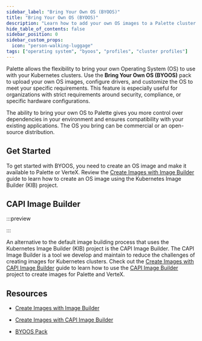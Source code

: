 ```yaml
---
sidebar_label: "Bring Your Own OS (BYOOS)"
title: "Bring Your Own OS (BYOOS)"
description: "Learn how to add your own OS images to a Palette cluster profile."
hide_table_of_contents: false
sidebar_position: 0
sidebar_custom_props:
  icon: "person-walking-luggage"
tags: ["operating system", "byoos", "profiles", "cluster profiles"]
---
```


Palette allows the flexibility to bring your own Operating System (OS) to use with your Kubernetes clusters. Use the
**Bring Your Own OS (BYOOS)** pack to upload your own OS images, configure drivers, and customize the OS to meet your
specific requirements. This feature is especially useful for organizations with strict requirements around security,
compliance, or specific hardware configurations.

The ability to bring your own OS to Palette gives you more control over dependencies in your environment and ensures
compatibility with your existing applications. The OS you bring can be commercial or an open-source distribution.

## Get Started

To get started with BYOOS, you need to create an OS image and make it available to Palette or VerteX. Review the
[Create Images with Image Builder](../byoos/image-builder/image-builder.md) guide to learn how to create an OS image
using the Kubernetes Image Builder (KIB) project.

## CAPI Image Builder

:::preview

:::

An alternative to the default image building process that uses the Kubernetes Image Builder (KIB) project is the CAPI
Image Builder. The CAPI Image Builder is a tool we develop and maintain to reduce the challenges of creating images for
Kubernetes clusters. Check out the [Create Images with CAPI Image Builder](./capi-image-builder/capi-image-builder.md)
guide to learn how to use the [CAPI Image Builder](https://github.com/kubernetes-sigs/image-builder) project to create
images for Palette and VerteX.

## Resources

- [Create Images with Image Builder](../byoos/image-builder/image-builder.md)

- [Create Images with CAPI Image Builder](capi-image-builder/capi-image-builder.md)

- [BYOOS Pack](../integrations/byoos.md)
